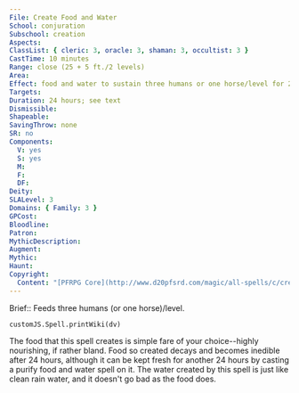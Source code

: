 ```yaml
---
File: Create Food and Water
School: conjuration
Subschool: creation
Aspects: 
ClassList: { cleric: 3, oracle: 3, shaman: 3, occultist: 3 }
CastTime: 10 minutes
Range: close (25 + 5 ft./2 levels)
Area: 
Effect: food and water to sustain three humans or one horse/level for 24 hours
Targets: 
Duration: 24 hours; see text
Dismissible: 
Shapeable: 
SavingThrow: none
SR: no
Components:
  V: yes
  S: yes
  M: 
  F: 
  DF: 
Deity: 
SLALevel: 3
Domains: { Family: 3 }
GPCost: 
Bloodline: 
Patron: 
MythicDescription: 
Augment: 
Mythic: 
Haunt: 
Copyright:
  Content: "[PFRPG Core](http://www.d20pfsrd.com/magic/all-spells/c/create-food-and-water)"
---
```

Brief:: Feeds three humans (or one horse)/level.

```dataviewjs
customJS.Spell.printWiki(dv)
```

The food that this spell creates is simple fare of your choice--highly nourishing, if rather bland. Food so created decays and becomes inedible after 24 hours, although it can be kept fresh for another 24 hours by casting a purify food and water spell on it. The water created by this spell is just like clean rain water, and it doesn't go bad as the food does.
